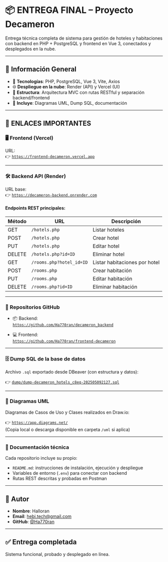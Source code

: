 # 📦 ENTREGA FINAL – Proyecto Decameron

Entrega técnica completa de sistema para gestión de hoteles y habitaciones con backend en PHP + PostgreSQL y frontend en Vue 3, conectados y desplegados en la nube.

---

## 📝 Información General

- 🔧 **Tecnologías**: PHP, PostgreSQL, Vue 3, Vite, Axios
- 🌐 **Despliegue en la nube**: Render (API) y Vercel (UI)
- 🧩 **Estructura**: Arquitectura MVC con rutas RESTful y separación backend/frontend
- 📐 **Incluye**: Diagramas UML, Dump SQL, documentación

---

## 🔗 ENLACES IMPORTANTES

### 🖥️ Frontend (Vercel)
URL:  
👉 [`https://frontend-decameron.vercel.app`](https://frontend-decameron.vercel.app)

---

### 🛠️ Backend API (Render)
URL base:  
👉 [`https://decameron-backend.onrender.com`](https://decameron-backend.onrender.com)

#### Endpoints REST principales:

| Método | URL                                 | Descripción                    |
|--------|-------------------------------------|--------------------------------|
| GET    | `/hotels.php`                       | Listar hoteles                 |
| POST   | `/hotels.php`                       | Crear hotel                    |
| PUT    | `/hotels.php`                       | Editar hotel                   |
| DELETE | `/hotels.php?id=ID`                 | Eliminar hotel                 |
| GET    | `/rooms.php?hotel_id=ID`            | Listar habitaciones por hotel |
| POST   | `/rooms.php`                        | Crear habitación               |
| PUT    | `/rooms.php`                        | Editar habitación              |
| DELETE | `/rooms.php?id=ID`                  | Eliminar habitación            |

---

### 🧾 Repositorios GitHub

- 📦 Backend:  
  [`https://github.com/Ha770ran/decameron_backend`](https://github.com/Ha770ran/decameron_backend)

- 💻 Frontend:  
  [`https://github.com/Ha770ran/frontend-decameron`](https://github.com/Ha770ran/frontend-decameron)

---

### 🗄️ Dump SQL de la base de datos

Archivo `.sql` exportado desde DBeaver (con estructura y datos):

👉 [`dump/dump-decameron_hotels_c8eq-202505092127.sql`](https://github.com/Ha770ran/decameron_backend/blob/main/dump/dump-decameron_hotels_c8eq-202505092127.sql)

---

### 🧩 Diagramas UML

Diagramas de Casos de Uso y Clases realizados en Draw.io:

👉 [`https://app.diagrams.net/`](https://app.diagrams.net/)  
(Copia local o descarga disponible en carpeta `/uml` si aplica)

---

### 📘 Documentación técnica

Cada repositorio incluye su propio:

- `README.md`: instrucciones de instalación, ejecución y despliegue
- Variables de entorno (`.env`) para conectar con backend
- Rutas REST descritas y probadas en Postman

---

## 👤 Autor

- **Nombre**: Halloran  
- **Email**: hebi.tech@gmail.com  
- **GitHub**: [@Ha770ran](https://github.com/Ha770ran)

---

## ✅ Entrega completada

Sistema funcional, probado y desplegado en línea.
